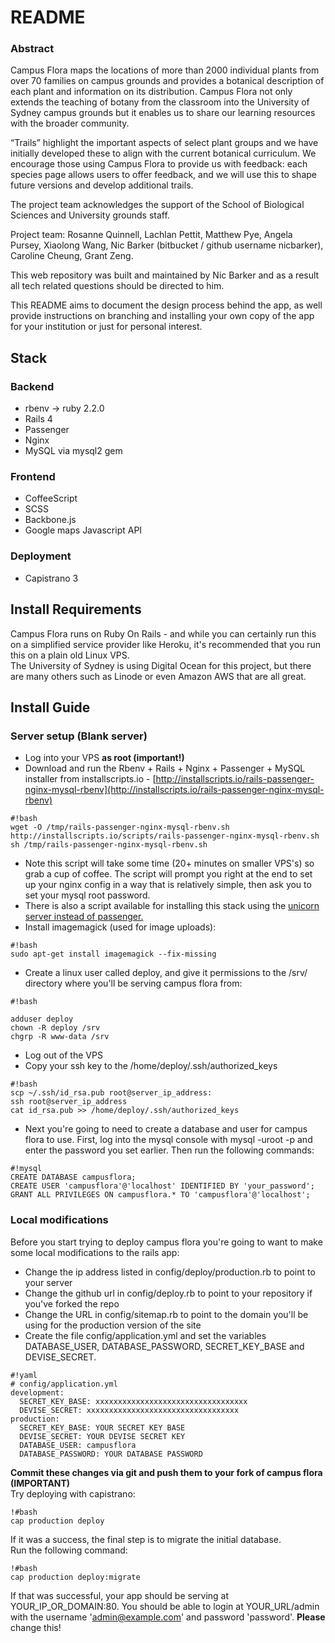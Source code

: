 # README #

### Abstract ###
Campus Flora maps the locations of more than 2000 individual plants from over 70 families on campus grounds and provides a botanical description of each plant and information on its distribution. Campus Flora not only extends the teaching of botany from the classroom into the University of Sydney campus grounds but it enables us to share our learning resources with the broader community.

“Trails” highlight the important aspects of select plant groups and we have initially developed these to align with the current botanical curriculum. We encourage those using Campus Flora to provide us with feedback: each species page allows users to offer feedback, and we will use this to shape future versions and develop additional trails.
 
The project team acknowledges the support of the School of Biological Sciences and University grounds staff.
 
Project team:  Rosanne Quinnell, Lachlan Pettit, Matthew Pye, Angela Pursey, Xiaolong Wang, Nic Barker (bitbucket / github username nicbarker), Caroline Cheung, Grant Zeng.
  
This web repository was built and maintained by Nic Barker and as a result all tech related questions should be directed to him.

This README aims to document the design process behind the app, as well provide instructions on branching and installing your own copy of the app for your institution or just for personal interest.  

## Stack
### Backend ###
* rbenv -> ruby 2.2.0
* Rails 4
* Passenger
* Nginx
* MySQL via mysql2 gem

### Frontend ###
* CoffeeScript
* SCSS
* Backbone.js
* Google maps Javascript API

### Deployment ###
* Capistrano 3

## Install Requirements ##
Campus Flora runs on Ruby On Rails - and while you can certainly run this on a simplified service provider like Heroku, it's recommended that you run this on a plain old Linux VPS.  
The University of Sydney is using Digital Ocean for this project, but there are many others such as Linode or even Amazon AWS that are all great.

## Install Guide ##

### Server setup (Blank server) ###
* Log into your VPS __as root (important!)__
* Download and run the Rbenv + Rails + Nginx + Passenger + MySQL installer from installscripts.io - [http://installscripts.io/rails-passenger-nginx-mysql-rbenv](http://installscripts.io/rails-passenger-nginx-mysql-rbenv)
```
#!bash
wget -O /tmp/rails-passenger-nginx-mysql-rbenv.sh http://installscripts.io/scripts/rails-passenger-nginx-mysql-rbenv.sh
sh /tmp/rails-passenger-nginx-mysql-rbenv.sh
```
* Note this script will take some time (20+ minutes on smaller VPS's) so grab a cup of coffee. The script will prompt you right at the end to set up your nginx config in a way that is relatively simple, then ask you to set your mysql root password.
* There is also a script available for installing this stack using the [unicorn server instead of passenger.](http://www.installscripts.io/scripts/rails-unicorn-nginx-mysql-rbenv)
* Install imagemagick (used for image uploads):
```
#!bash
sudo apt-get install imagemagick --fix-missing
```
* Create a linux user called deploy, and give it permissions to the /srv/ directory where you'll be serving campus flora from:
```
#!bash

adduser deploy
chown -R deploy /srv
chgrp -R www-data /srv

```
* Log out of the VPS
* Copy your ssh key to the /home/deploy/.ssh/authorized_keys
```
#!bash
scp ~/.ssh/id_rsa.pub root@server_ip_address:
ssh root@server_ip_address
cat id_rsa.pub >> /home/deploy/.ssh/authorized_keys
```  
* Next you're going to need to create a database and user for campus flora to use. First, log into the mysql console with mysql -uroot -p and enter the password you set earlier. Then run the following commands:
```
#!mysql
CREATE DATABASE campusflora;
CREATE USER 'campusflora'@'localhost' IDENTIFIED BY 'your_password';
GRANT ALL PRIVILEGES ON campusflora.* TO 'campusflora'@'localhost';
```

### Local modifications ###
Before you start trying to deploy campus flora you're going to want to make some local modifications to the rails app:  

* Change the ip address listed in config/deploy/production.rb to point to your server  
* Change the github url in config/deploy.rb to point to your repository if you've forked the repo  
* Change the URL in config/sitemap.rb to point to the domain you'll be using for the production version of the site  
* Create the file config/application.yml and set the variables DATABASE_USER, DATABASE_PASSWORD, SECRET_KEY_BASE and DEVISE_SECRET.  
```
#!yaml
# config/application.yml
development:
  SECRET_KEY_BASE: xxxxxxxxxxxxxxxxxxxxxxxxxxxxxxxxxx
  DEVISE_SECRET: xxxxxxxxxxxxxxxxxxxxxxxxxxxxxxxxxx
production:
  SECRET_KEY_BASE: YOUR SECRET KEY BASE
  DEVISE_SECRET: YOUR DEVISE SECRET KEY
  DATABASE_USER: campusflora
  DATABASE_PASSWORD: YOUR DATABASE PASSWORD
```
__Commit these changes via git and push them to your fork of campus flora (IMPORTANT)__  
Try deploying with capistrano:
```
!#bash
cap production deploy
```

If it was a success, the final step is to migrate the initial database.  
Run the following command:  
```
!#bash
cap production deploy:migrate
```
If that was successful, your app should be serving at YOUR_IP_OR_DOMAIN:80. You should be able to login at YOUR_URL/admin with the username 'admin@example.com' and password 'password'. **Please** change this!